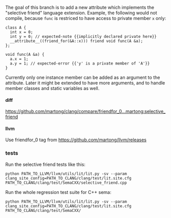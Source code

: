 The goal of this branch is to add a new attribute which implements the "selective friend" language extension.
Example, the following would not compile, because `func` is restriced to have access to private member `x` only:
```
class A {
  int x = 0;
  int y = 0; // expected-note {{implicitly declared private here}}
  __attribute__((friend_for(&A::x))) friend void func(A &a);
};

void func(A &a) {
  a.x = 1;
  a.y = 1; // expected-error {{'y' is a private member of 'A'}}
}
```
Currently only one instance member can be added as an argument to the attribute.
Later it might be extended to have more arguments, and to handle member classes and static variables as well.

#### diff
https://github.com/martong/clang/compare/friendfor_0...martong:selective_friend
#### llvm
Use friendfor_0 tag from https://github.com/martong/llvm/releases
### tests
Run the selective friend tests like this:
```
python PATH_TO_LLVM/llvm/utils/lit/lit.py -sv --param clang_site_config=PATH_TO_CLANG/clang/test/lit.site.cfg PATH_TO_CLANG/clang/test/SemaCXX/selective_friend.cpp
```
Run the whole regression test suite for C++ sema:
```
python PATH_TO_LLVM/llvm/utils/lit/lit.py -sv --param clang_site_config=PATH_TO_CLANG/clang/test/lit.site.cfg PATH_TO_CLANG/clang/test/SemaCXX/

```

